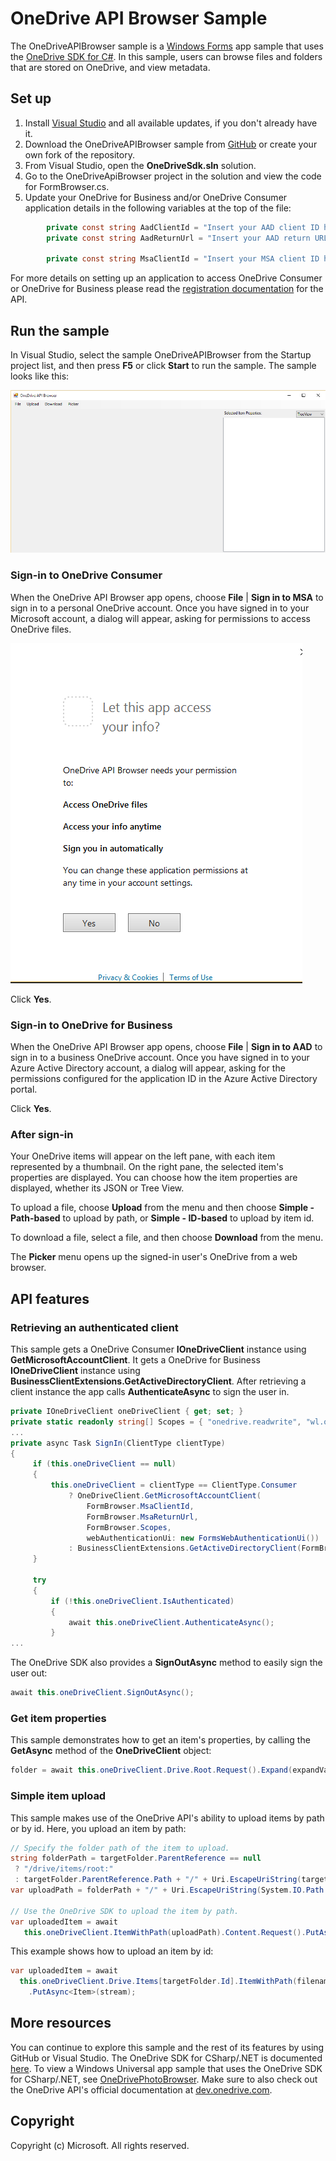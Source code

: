 # OneDrive API Browser Sample

The OneDriveAPIBrowser sample is a [Windows Forms](https://msdn.microsoft.com/en-us/library/dd30h2yb(v=vs.110).aspx) app sample that uses the [OneDrive SDK for C#](https://github.com/OneDrive/onedrive-sdk-csharp). In this sample, users can browse files and folders that are stored on OneDrive, and view metadata.

## Set up

1. Install [Visual Studio](https://www.visualstudio.com/downloads/download-visual-studio-vs) and all available updates, if you don't already have it. 
2. Download the OneDriveAPIBrowser sample from [GitHub](https://github.com/OneDrive/onedrive-sdk-csharp) or create your own fork of the repository.
3. From Visual Studio, open the **OneDriveSdk.sln** solution.
4. Go to the OneDriveApiBrowser project in the solution and view the code for FormBrowser.cs.
5. Update your OneDrive for Business and/or OneDrive Consumer application details in the following variables at the top of the file:
```csharp
        private const string AadClientId = "Insert your AAD client ID here";
        private const string AadReturnUrl = "Insert your AAD return URL here";

        private const string MsaClientId = "Insert your MSA client ID here";
```

For more details on setting up an application to access OneDrive Consumer or OneDrive for Business please read the [registration documentation](https://dev.onedrive.com/app-registration.htm) for the API.

## Run the sample

In Visual Studio, select the sample OneDriveAPIBrowser from the Startup project list, and then press **F5** or click **Start** to run the sample. The sample looks like this: 

![OneDriveAPIBrowser sample](images/OneDriveAPIBrowser.PNG)

### Sign-in to OneDrive Consumer
When the OneDrive API Browser app opens, choose **File** | **Sign in to MSA** to sign in to a personal OneDrive account. Once you have signed in to your Microsoft account, a dialog will appear, asking for permissions to access OneDrive files.

![Let this app access your info](images/Permissions.PNG)

Click **Yes**. 

### Sign-in to OneDrive for Business
When the OneDrive API Browser app opens, choose **File** | **Sign in to AAD** to sign in to a business OneDrive account. Once you have signed in to your Azure Active Directory account, a dialog will appear, asking for the permissions configured for the application ID in the Azure Active Directory portal.

Click **Yes**. 

### After sign-in

Your OneDrive items will appear on the left pane, with each item represented by a thumbnail. On the right pane, the selected item's properties are displayed. You can choose how the item properties are displayed, whether its JSON or Tree View.

To upload a file, choose **Upload** from the menu and then choose **Simple - Path-based** to upload by path, or **Simple - ID-based** to upload by item id.

To download a file, select a file, and then choose **Download** from the menu.

The **Picker** menu opens up the signed-in user's OneDrive from a web browser.

## API features

### Retrieving an authenticated client

This sample gets a OneDrive Consumer **IOneDriveClient** instance using **GetMicrosoftAccountClient**. It gets a OneDrive for Business **IOneDriveClient** instance using **BusinessClientExtensions.GetActiveDirectoryClient**. After retrieving a client instance the app calls **AuthenticateAsync** to sign the user in.

```csharp
private IOneDriveClient oneDriveClient { get; set; }
private static readonly string[] Scopes = { "onedrive.readwrite", "wl.offline_access", "wl.signin" };
...
private async Task SignIn(ClientType clientType) 
{ 
     if (this.oneDriveClient == null) 
     { 
         this.oneDriveClient = clientType == ClientType.Consumer
             ? OneDriveClient.GetMicrosoftAccountClient(
                 FormBrowser.MsaClientId,
                 FormBrowser.MsaReturnUrl,
                 FormBrowser.Scopes,
                 webAuthenticationUi: new FormsWebAuthenticationUi())
             : BusinessClientExtensions.GetActiveDirectoryClient(FormBrowser.AadClientId, FormBrowser.AadReturnUrl);
     } 

     try 
     { 
         if (!this.oneDriveClient.IsAuthenticated) 
         { 
             await this.oneDriveClient.AuthenticateAsync(); 
         } 
...
```

The OneDrive SDK also provides a **SignOutAsync** method to easily sign the user out:

```csharp
await this.oneDriveClient.SignOutAsync();
```

### Get item properties

This sample demonstrates how to get an item's properties, by calling the **GetAsync** method of the **OneDriveClient** object:

```csharp
folder = await this.oneDriveClient.Drive.Root.Request().Expand(expandValue).GetAsync();
```

### Simple item upload

This sample makes use of the OneDrive API's ability to upload items by path or by id. 
Here, you upload an item by path:

```csharp
// Specify the folder path of the item to upload.
string folderPath = targetFolder.ParentReference == null 
 ? "/drive/items/root:" 
 : targetFolder.ParentReference.Path + "/" + Uri.EscapeUriString(targetFolder.Name); 
var uploadPath = folderPath + "/" + Uri.EscapeUriString(System.IO.Path.GetFileName(filename)); 

// Use the OneDrive SDK to upload the item by path.
var uploadedItem = await 
   this.oneDriveClient.ItemWithPath(uploadPath).Content.Request().PutAsync<Item>(stream); 

```

This example shows how to upload an item by id:
```csharp
var uploadedItem = await 
  this.oneDriveClient.Drive.Items[targetFolder.Id].ItemWithPath(filename).Content.Request() 
    .PutAsync<Item>(stream); 
```

## More resources

You can continue to explore this sample and the rest of its features by using GitHub or Visual Studio. The OneDrive SDK for CSharp/.NET is documented [here](https://github.com/OneDrive/onedrive-sdk-csharp/blob/master/README.md). To view a Windows Universal app sample that uses the OneDrive SDK for CSharp/.NET, see [OneDrivePhotoBrowser](https://github.com/OneDrive/onedrive-sdk-csharp/tree/master/samples/OneDrivePhotoBrowser). Make sure to also check out the OneDrive API's official documentation at [dev.onedrive.com](https://dev.onedrive.com). 

## Copyright

Copyright (c) Microsoft. All rights reserved.

